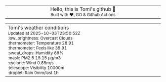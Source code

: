 
<div align="center">
<table>
<tbody>
<td align="center">
<img width="2000" height="0"><br>
Hello, this is Tomi's github 👋<br>
<sup>Built with ❤️, GO & Github Actions</sup><br>
<img width="2000" height="0">
</td>
</tbody>
</table>
</div>
<table>
<tbody>
<td align="left">
<img width="2000" height="0"><br>
Tomi's weather conditions<br>
<sup>Updated at 2025-10-03T23:50:52Z</sup><br>
<sup>:low_brightness: Overcast Clouds</sup><br>
<sup>:thermometer: Temperature 28.91 </sup><br>
<sup>:thermometer: Feels like 35.91</sup><br>
<sup>:sweat_drops: Humidity 88%</sup><br>
<sup>:mask: PM2.5 15.15 μg/m3</sup><br>
<sup>:cyclone: Wind 0.85m/s </sup><br>
<sup>:telescope: Visibility 10000m </sup><br>
<sup>:droplet: Rain 0mm/last 1h </sup><br>
<img width="2000" height="0">
</td>
<td align="left">
<img width="2000" height="0"><br>
<br>
<img width="2000" height="0">
</td>
</tbody>
</table>
</div>
    